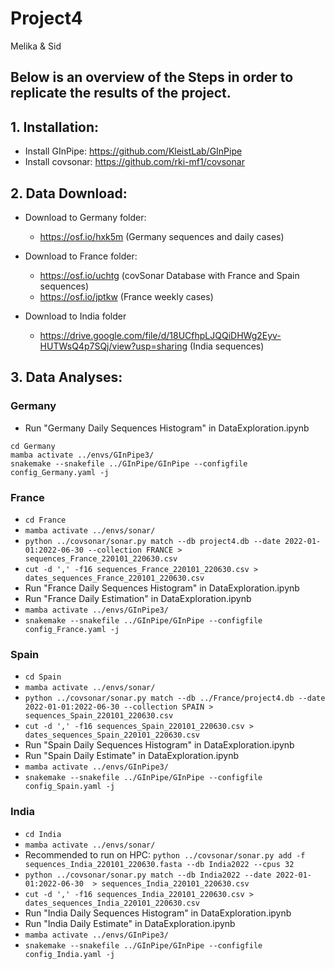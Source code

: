 # Project4

Melika & Sid

Below is an overview of the Steps in order to replicate the results of the project. 
---

## 1. Installation:

- Install GInPipe: https://github.com/KleistLab/GInPipe
- Install covsonar: https://github.com/rki-mf1/covsonar


## 2. Data Download:

- Download to Germany folder:
  - https://osf.io/hxk5m (Germany sequences and daily cases)
    
- Download to France folder:
  - https://osf.io/uchtg (covSonar Database with France and Spain sequences)
  - https://osf.io/jptkw (France weekly cases)

- Download to India folder
  - https://drive.google.com/file/d/18UCfhpLJQQiDHWg2Eyv-HUTWsQ4p7SQj/view?usp=sharing (India sequences)

## 3. Data Analyses:

### Germany
- Run "Germany Daily Sequences Histogram" in DataExploration.ipynb
```
cd Germany
mamba activate ../envs/GInPipe3/
snakemake --snakefile ../GInPipe/GInPipe --configfile config_Germany.yaml -j
```

### France
- `cd France`
- `mamba activate ../envs/sonar/`
- `python ../covsonar/sonar.py match --db project4.db --date 2022-01-01:2022-06-30 --collection FRANCE > sequences_France_220101_220630.csv`
- `cut -d ',' -f16 sequences_France_220101_220630.csv > dates_sequences_France_220101_220630.csv`
- Run "France Daily Sequences Histogram" in DataExploration.ipynb
- Run "France Daily Estimation" in DataExploration.ipynb
- `mamba activate ../envs/GInPipe3/`
- `snakemake --snakefile ../GInPipe/GInPipe --configfile config_France.yaml -j`

### Spain
- `cd Spain`
- `mamba activate ../envs/sonar/`
- `python ../covsonar/sonar.py match --db ../France/project4.db --date 2022-01-01:2022-06-30 --collection SPAIN > sequences_Spain_220101_220630.csv`
- `cut -d ',' -f16 sequences_Spain_220101_220630.csv > dates_sequences_Spain_220101_220630.csv`
- Run "Spain Daily Sequences Histogram" in DataExploration.ipynb
- Run "Spain Daily Estimate" in DataExploration.ipynb
- `mamba activate ../envs/GInPipe3/`
- `snakemake --snakefile ../GInPipe/GInPipe --configfile config_Spain.yaml -j`
  
### India
- `cd India`
- `mamba activate ../envs/sonar/`
- Recommended to run on HPC: `python ../covsonar/sonar.py add -f sequences_India_220101_220630.fasta --db India2022 --cpus 32`
- `python ../covsonar/sonar.py match --db India2022 --date 2022-01-01:2022-06-30  > sequences_India_220101_220630.csv`
- `cut -d ',' -f16 sequences_India_220101_220630.csv > dates_sequences_India_220101_220630.csv`
- Run "India Daily Sequences Histogram" in DataExploration.ipynb
- Run "India Daily Estimate" in DataExploration.ipynb
- `mamba activate ../envs/GInPipe3/`
- `snakemake --snakefile ../GInPipe/GInPipe --configfile config_India.yaml -j`



    
